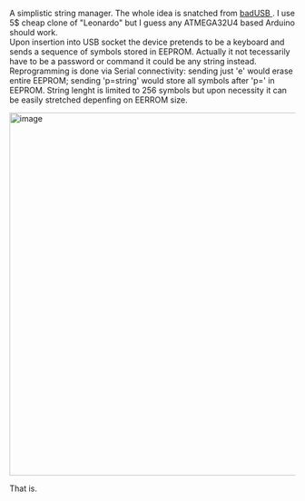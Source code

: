 A simplistic string manager. The whole idea is snatched from <a href=https://en.wikipedia.org/wiki/BadUSB> badUSB </a>. 
I use 5$ cheap clone of "Leonardo" but I guess any ATMEGA32U4 based Arduino should work.    
Upon insertion into USB socket the device pretends to be a keyboard and sends a sequence of symbols stored in EEPROM.
Actually it not tecessarily have to be a password or command it could be any string instead.
Reprogramming is done via Serial connectivity: 
  sending just 'e' would erase entire EEPROM; 
  sending 'p=string' would store all symbols after 'p=' in EEPROM. String lenght is limited to 256 symbols but upon necessity it can be easily stretched depenfing on EERROM size. 

<img width="640" alt="image" src="https://github.com/user-attachments/assets/2f80a15a-c5e9-4fce-881d-9e1507aedbaf" />

That is.
